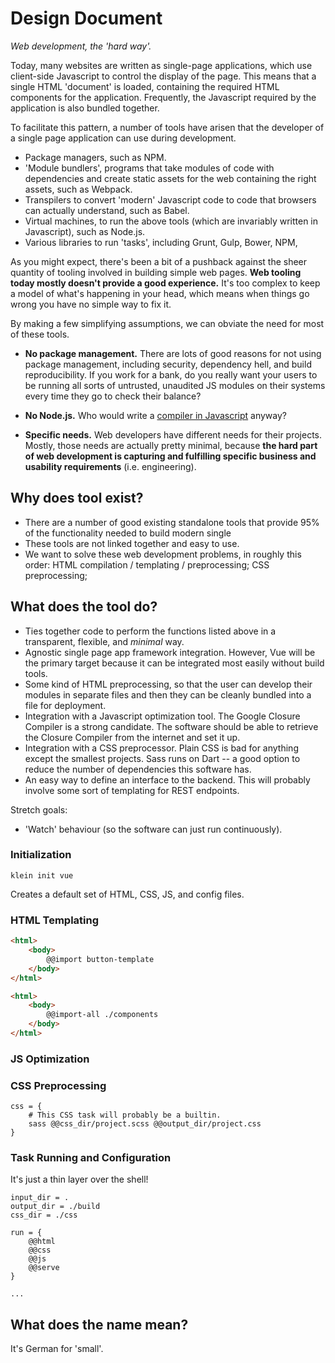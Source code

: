 # Design Document

*Web development, the 'hard way'.*

Today, many websites are written as single-page applications, which use client-side Javascript to control the display of the page. This means that a single HTML 'document' is loaded, containing the required HTML components for the application. Frequently, the Javascript required by the application is also bundled together. 

To facilitate this pattern, a number of tools have arisen that the developer of a single page application can use during development.

- Package managers, such as NPM.
- 'Module bundlers', programs that take modules of code with dependencies and create static assets for the web containing the right assets, such as Webpack.
- Transpilers to convert 'modern' Javascript code to code that browsers can actually understand, such as Babel.
- Virtual machines, to run the above tools (which are invariably written in Javascript), such as Node.js.
- Various libraries to run 'tasks', including Grunt, Gulp, Bower, NPM,  

As you might expect, there's been a bit of a pushback against the sheer quantity of tooling involved in building simple web pages. **Web tooling today mostly doesn't provide a good experience.** It's too complex to keep a model of what's happening in your head, which means when things go wrong you have no simple way to fix it.

By making a few simplifying assumptions, we can obviate the need for most of these tools.

- **No package management.** There are lots of good reasons for not using package management, including security, dependency hell, and build reproducibility. If you work for a bank, do you really want your users to be running all sorts of untrusted, unaudited JS modules on their systems every time they go to check their balance?

- **No Node.js.** Who would write a [compiler in Javascript](https://github.com/oscarcs/bplus) anyway? 

- **Specific needs.** Web developers have different needs for their projects. Mostly, those needs are actually pretty minimal, because **the hard part of web development is capturing and fulfilling specific business and usability requirements** (i.e. engineering).

## Why does tool exist?

- There are a number of good existing standalone tools that provide 95% of the functionality needed to build modern single 
- These tools are not linked together and easy to use.
- We want to solve these web development problems, in roughly this order: HTML compilation / templating / preprocessing; CSS preprocessing; 

## What does the tool do?

- Ties together code to perform the functions listed above in a transparent, flexible, and *minimal* way.
- Agnostic single page app framework integration. However, Vue will be the primary target because it can be integrated most easily without build tools.
- Some kind of HTML preprocessing, so that the user can develop their modules in separate files and then they can be cleanly bundled into a file for deployment.
- Integration with a Javascript optimization tool. The Google Closure Compiler is a strong candidate. The software should be able to retrieve the Closure Compiler from the internet and set it up.
- Integration with a CSS preprocessor. Plain CSS is bad for anything except the smallest projects. Sass runs on Dart -- a good option to reduce the number of dependencies this software has.
- An easy way to define an interface to the backend. This will probably involve some sort of templating for REST endpoints.

Stretch goals:

- 'Watch' behaviour (so the software can just run continuously). 

### Initialization

```
klein init vue
```
Creates a default set of HTML, CSS, JS, and config files.

### HTML Templating

```html
<html>
    <body>
        @@import button-template
    </body>
</html>
```
```html
<html>
    <body>
        @@import-all ./components
    </body>
</html>
```

### JS Optimization

### CSS Preprocessing
```
css = {
    # This CSS task will probably be a builtin.
    sass @@css_dir/project.scss @@output_dir/project.css
} 
```
### Task Running and Configuration
It's just a thin layer over the shell!
```
input_dir = .
output_dir = ./build
css_dir = ./css

run = {
    @@html
    @@css
    @@js
    @@serve
}

...
```
## What does the name mean?

It's German for 'small'.
